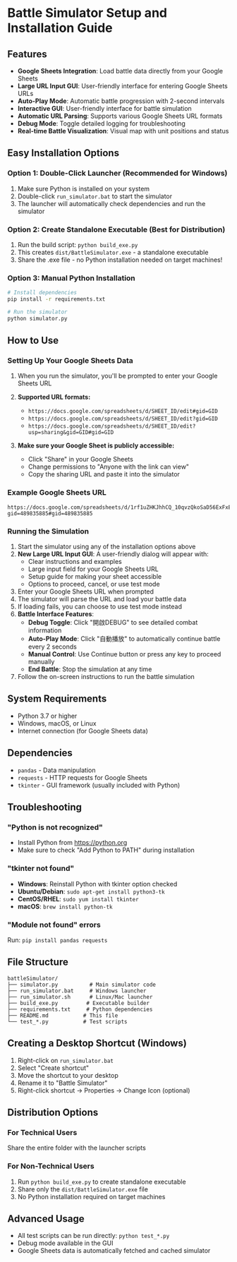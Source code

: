# Battle Simulator Setup and Installation Guide

## Features
- **Google Sheets Integration**: Load battle data directly from your Google Sheets
- **Large URL Input GUI**: User-friendly interface for entering Google Sheets URLs
- **Auto-Play Mode**: Automatic battle progression with 2-second intervals
- **Interactive GUI**: User-friendly interface for battle simulation
- **Automatic URL Parsing**: Supports various Google Sheets URL formats
- **Debug Mode**: Toggle detailed logging for troubleshooting
- **Real-time Battle Visualization**: Visual map with unit positions and status

## Easy Installation Options

### Option 1: Double-Click Launcher (Recommended for Windows)
1. Make sure Python is installed on your system
2. Double-click `run_simulator.bat` to start the simulator
3. The launcher will automatically check dependencies and run the simulator

### Option 2: Create Standalone Executable (Best for Distribution)
1. Run the build script: `python build_exe.py`
2. This creates `dist/BattleSimulator.exe` - a standalone executable
3. Share the .exe file - no Python installation needed on target machines!

### Option 3: Manual Python Installation
```bash
# Install dependencies
pip install -r requirements.txt

# Run the simulator
python simulator.py
```

## How to Use

### Setting Up Your Google Sheets Data
1. When you run the simulator, you'll be prompted to enter your Google Sheets URL
2. **Supported URL formats:**
   - `https://docs.google.com/spreadsheets/d/SHEET_ID/edit#gid=GID`
   - `https://docs.google.com/spreadsheets/d/SHEET_ID/edit?gid=GID`
   - `https://docs.google.com/spreadsheets/d/SHEET_ID/edit?usp=sharing&gid=GID#gid=GID`

3. **Make sure your Google Sheet is publicly accessible:**
   - Click "Share" in your Google Sheets
   - Change permissions to "Anyone with the link can view"
   - Copy the sharing URL and paste it into the simulator

### Example Google Sheets URL
```
https://docs.google.com/spreadsheets/d/1rf1uZHKJhhCQ_10qvzQkoSaD56ExFxE8SOWAxjXlwyo/edit?gid=489835885#gid=489835885
```

### Running the Simulation
1. Start the simulator using any of the installation options above
2. **New Large URL Input GUI**: A user-friendly dialog will appear with:
   - Clear instructions and examples
   - Large input field for your Google Sheets URL
   - Setup guide for making your sheet accessible
   - Options to proceed, cancel, or use test mode
3. Enter your Google Sheets URL when prompted
4. The simulator will parse the URL and load your battle data
5. If loading fails, you can choose to use test mode instead
6. **Battle Interface Features**:
   - **Debug Toggle**: Click "開啟DEBUG" to see detailed combat information
   - **Auto-Play Mode**: Click "自動播放" to automatically continue battle every 2 seconds
   - **Manual Control**: Use Continue button or press any key to proceed manually
   - **End Battle**: Stop the simulation at any time
7. Follow the on-screen instructions to run the battle simulation

## System Requirements
- Python 3.7 or higher
- Windows, macOS, or Linux
- Internet connection (for Google Sheets data)

## Dependencies
- `pandas` - Data manipulation
- `requests` - HTTP requests for Google Sheets
- `tkinter` - GUI framework (usually included with Python)

## Troubleshooting

### "Python is not recognized"
- Install Python from https://python.org
- Make sure to check "Add Python to PATH" during installation

### "tkinter not found"
- **Windows**: Reinstall Python with tkinter option checked
- **Ubuntu/Debian**: `sudo apt-get install python3-tk`
- **CentOS/RHEL**: `sudo yum install tkinter`
- **macOS**: `brew install python-tk`

### "Module not found" errors
Run: `pip install pandas requests`

## File Structure
```
battleSimulator/
├── simulator.py          # Main simulator code
├── run_simulator.bat     # Windows launcher
├── run_simulator.sh      # Linux/Mac launcher  
├── build_exe.py         # Executable builder
├── requirements.txt     # Python dependencies
├── README.md           # This file
└── test_*.py           # Test scripts
```

## Creating a Desktop Shortcut (Windows)
1. Right-click on `run_simulator.bat`
2. Select "Create shortcut"
3. Move the shortcut to your desktop
4. Rename it to "Battle Simulator"
5. Right-click shortcut → Properties → Change Icon (optional)

## Distribution Options

### For Technical Users
Share the entire folder with the launcher scripts

### For Non-Technical Users  
1. Run `python build_exe.py` to create standalone executable
2. Share only the `dist/BattleSimulator.exe` file
3. No Python installation required on target machines

## Advanced Usage
- All test scripts can be run directly: `python test_*.py`
- Debug mode available in the GUI
- Google Sheets data is automatically fetched and cached
simulator

